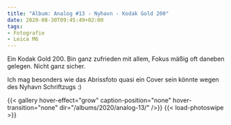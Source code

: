 ```yaml
---
title: "Album: Analog #13 - Nyhavn - Kodak Gold 200"
date: 2020-08-30T09:45:49+02:00
tags:
- Fotografie
- Leica M6
---
```


Ein Kodak Gold 200. Bin ganz zufrieden mit allem, Fokus mäßig oft daneben
gelegen. Nicht ganz sicher.

Ich mag besonders wie das Abrissfoto quasi ein Cover sein könnte wegen des
Nyhavn Schriftzugs :)

<!--more-->

{{< gallery hover-effect="grow" caption-position="none" hover-transition="none" dir="/albums/2020/analog-13/" />}}
{{< load-photoswipe >}}
